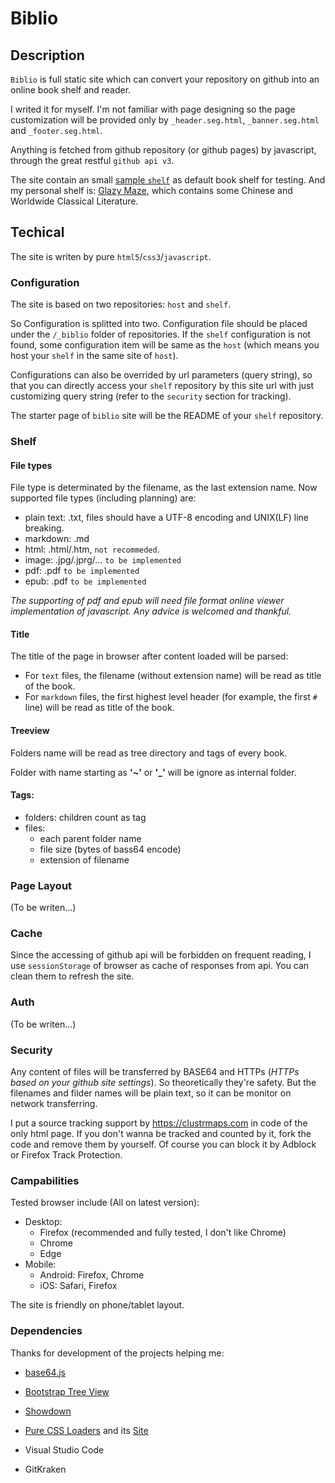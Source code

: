 # Biblio

## Description

`Biblio` is full static site which can convert your repository on github into an online book shelf and reader.

I writed it for myself. I'm not familiar with page designing so the page customization will be provided only by `_header.seg.html`, `_banner.seg.html` and `_footer.seg.html`.

Anything is fetched from github repository (or github pages) by javascript, through the great restful `github api v3`.

The site contain an small [sample `shelf`](https://bb.butfly.net/?o=zbutfly&r=biblio&d=sample) as default book shelf for testing. And my personal shelf is: [Glazy Maze](http://bb.butfly.net/?o=zbutfly&r=shelf&d=shelf), which contains some Chinese and Worldwide Classical Literature.

## Techical

The site is writen by pure `html5`/`css3`/`javascript`.

### Configuration

The site is based on two repositories: `host` and `shelf`.

So Configuration is splitted into two. Configuration file should be placed under the `/_biblio` folder of repositories. If the `shelf` configuration is not found, some configuration item will be same as the `host` (which means you host your `shelf` in the same site of `host`).

Configurations can also be overrided by url parameters (query string), so that you can directly access your `shelf` repository by this site url with just customizing query string (refer to the `security` section for tracking).

The starter page of `biblio` site will be the README of your `shelf` repository.

### Shelf

#### File types

File type is determinated by the filename, as the last extension name. Now supported file types (including planning) are:

- plain text: .txt, files should have a UTF-8 encoding and UNIX(LF) line breaking.
- markdown: .md
- html: .html/.htm, `not recommeded`.
- image: .jpg/.jprg/... `to be implemented`
- pdf: .pdf `to be implemented`
- epub: .pdf `to be implemented`

*The supporting of pdf and epub will need file format online viewer implementation of javascript. Any advice is welcomed and thankful.*

#### Title

The title of the page in browser after content loaded will be parsed:

- For `text` files, the filename (without extension name) will be read as title of the book.
- For `markdown` files, the first highest level header (for example, the first `#` line) will be read as title of the book.

#### Treeview

Folders name will be read as tree directory and tags of every book.

Folder with name starting as **'~'** or **'_'** will be ignore as internal folder.

#### Tags:

- folders: children count as tag
- files:
	- each parent folder name
	- file size (bytes of bass64 encode)
	- extension of filename

### Page Layout

(To be writen...)

### Cache

Since the accessing of github api will be forbidden on frequent reading, I use `sessionStorage` of browser as cache of responses from api. You can clean them to refresh the site.

### Auth

(To be writen...)

### Security

Any content of files will be transferred by BASE64 and HTTPs (*HTTPs based on your github site settings*). So theoretically they're safety. But the filenames and filder names will be plain text, so it can be monitor on network transferring.

I put a source tracking support by https://clustrmaps.com in code of the only html page. If you don't wanna be tracked and counted by it, fork the code and remove them by yourself. Of course you can block it by Adblock or Firefox Track Protection.

### Campabilities

Tested browser include (All on latest version):

- Desktop: 
	- Firefox (recommended and fully tested, I don't like Chrome)
	- Chrome
	- Edge
- Mobile:
	- Android: Firefox, Chrome
	- iOS: Safari, Firefox

The site is friendly on phone/tablet layout.

### Dependencies

Thanks for development of the projects helping me:

- [base64.js](https://github.com/dankogai/js-base64)
- [Bootstrap Tree View](https://github.com/jonmiles/bootstrap-treeview/)
- [Showdown](https://github.com/showdownjs/showdown)
- [Pure CSS Loaders](https://github.com/loadingio/css-spinner/) and its [Site](https://loading.io/css/)

- Visual Studio Code
- GitKraken
